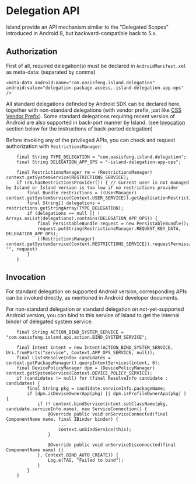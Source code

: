 Delegation API
================

Island provide an API mechanism similar to the "Delegated Scopes" introduced in Android 8, but backward-compatible back to 5.x.

Authorization
---------------

First of all, required delegation(s) must be declared in `AndroidManifest.xml` as meta-data: (separated by comma)

`<meta-data android:name="com.oasisfeng.island.delegation" android:value="delegation-package-access,-island-delegation-app-ops" />`

All standard delegations definded by Android SDK can be declared here, together with non-standard delegations (with vendor prefix, just like [CSS Vendor Prefix](https://developer.mozilla.org/en-US/docs/Glossary/Vendor_Prefix)). Some standard delegations requiring recent version of Android are also supported in back-port manner by Island. (see [Invocation](#invocation) section below for the instructions of back-ported delegation)

Before invoking any of the privileged APIs, you can check and request authorization with `RestrictionsManager`:

```
    final String TYPE_DELEGATION = "com.oasisfeng.island.delegation";
    final String DELEGATION_APP_OPS = "-island-delegation-app-ops";

    final RestrictionsManager rm = (RestrictionsManager) context.getSystemService(RESTRICTIONS_SERVICE);
    if (rm.hasRestrictionsProvider()) { // Current user is not managed by Island or Island version is too low if no restrictions provider
        final Bundle restrictions = ((UserManager) context.getSystemService(Context.USER_SERVICE)).getApplicationRestrictions(context.getPackageName());
        final String[] delegations = restrictions.getStringArray(TYPE_DELEGATION);
        if (delegations == null || ! Arrays.asList(delegations).contains(DELEGATION_APP_OPS)) {
            final PersistableBundle request = new PersistableBundle();
            request.putString(RestrictionsManager.REQUEST_KEY_DATA, DELEGATION_APP_OPS);
            ((RestrictionsManager) context.getSystemService(Context.RESTRICTIONS_SERVICE)).requestPermission(TYPE_DELEGATION, "", request)
        }
    }
```

Invocation
------------

For standard delegation on supported Android version, corresponding APIs can be invoked directly, as mentioned in Android developer documents.

For non-standard delegation or standard delegation on not-yet-supported Android version, you can bind to this service of Island to get the internal binder of delegated system service.

```
    final String ACTION_BIND_SYSTEM_SERVICE = "com.oasisfeng.island.api.action.BIND_SYSTEM_SERVICE";

    final Intent intent = new Intent(ACTION_BIND_SYSTEM_SERVICE, Uri.fromParts("service", Context.APP_OPS_SERVICE, null));
    final List<ResolveInfo> candidates = context.getPackageManager().queryIntentServices(intent, 0);
    final DevicePolicyManager dpm = (DevicePolicyManager) context.getSystemService(Context.DEVICE_POLICY_SERVICE);
    if (candidates != null) for (final ResolveInfo candidate : candidates) {
        final String pkg = candidate.serviceInfo.packageName;
        if (dpm.isDeviceOwnerApp(pkg) || dpm.isProfileOwnerApp(pkg) ) {
            if (! context.bindService(intent.setClassName(pkg, candidate.serviceInfo.name), new ServiceConnection() {
                @Override public void onServiceConnected(final ComponentName name, final IBinder binder) {
                    ...
                    context.unbindService(this);
                }

                @Override public void onServiceDisconnected(final ComponentName name) {}
            }, Context.BIND_AUTO_CREATE)) {
                Log.e(TAG, "Failed to bind");
            }
        }
    }
```
